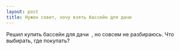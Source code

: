 ```yaml
---
layout: post 
title: Нужен совет, хочу взять бассейн для дачи ‌ ‌ 
--- 
```

Решил купить бассейн для дачи ‌ ‌, но совсем не разбираюсь. Что выбирать, где покупать?